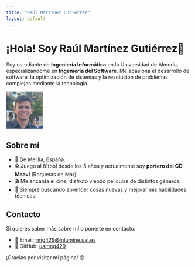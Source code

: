 ```yaml
---
title: "Raúl Martínez Gutiérrez"
layout: default
---
```


# ¡Hola! Soy Raúl Martínez Gutiérrez👋

Soy estudiante de **Ingeniería Informática** en la Universidad de Almería, especializándome en **Ingeniería del Software**. Me apasiona el desarrollo de software, la optimización de sistemas y la resolución de problemas complejos mediante la tecnología.

<img src="assets/img/raul2.jpg" alt="Descripción" width="100" >

## Sobre mí

- 📍 De Melilla, España.
- ⚽ Juego al fútbol desde los 5 años y actualmente soy **portero del CD Maavi** (Roquetas de Mar).
- 🎬 Me encanta el cine, disfruto viendo películas de distintos géneros.
- 🚀 Siempre buscando aprender cosas nuevas y mejorar mis habilidades técnicas.

## Contacto

Si quieres saber más sobre mí o ponerte en contacto:

- 📧 Email: [rmg429@inlumine.ual.es](mailto:rmg429@inlumine.ual.es)
- 🔗 GitHub: [ualrmg429](https://github.com/ualrmg429)

¡Gracias por visitar mi página! 😊
